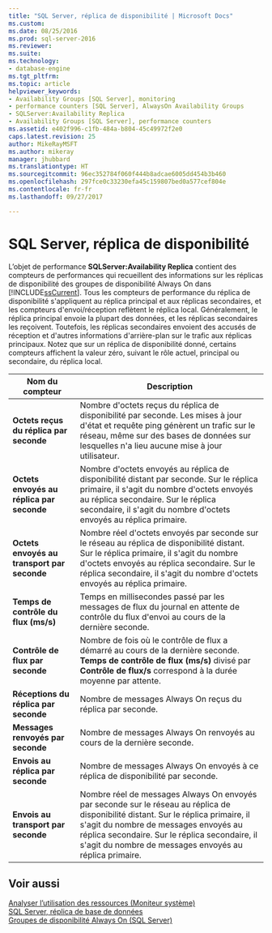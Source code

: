 ```yaml
---
title: "SQL Server, réplica de disponibilité | Microsoft Docs"
ms.custom: 
ms.date: 08/25/2016
ms.prod: sql-server-2016
ms.reviewer: 
ms.suite: 
ms.technology:
- database-engine
ms.tgt_pltfrm: 
ms.topic: article
helpviewer_keywords:
- Availability Groups [SQL Server], monitoring
- performance counters [SQL Server], AlwaysOn Availability Groups
- SQLServer:Availability Replica
- Availability Groups [SQL Server], performance counters
ms.assetid: e402f996-c1fb-484a-b804-45c49972f2e0
caps.latest.revision: 25
author: MikeRayMSFT
ms.author: mikeray
manager: jhubbard
ms.translationtype: HT
ms.sourcegitcommit: 96ec352784f060f444b8adcae6005dd454b3b460
ms.openlocfilehash: 297fce0c33230efa45c159807bed0a577cef804e
ms.contentlocale: fr-fr
ms.lasthandoff: 09/27/2017

---
```

# <a name="sql-server-availability-replica"></a>SQL Server, réplica de disponibilité
  L’objet de performance **SQLServer:Availability Replica** contient des compteurs de performances qui recueillent des informations sur les réplicas de disponibilité des groupes de disponibilité Always On dans [!INCLUDE[ssCurrent](../../includes/sscurrent-md.md)]. Tous les compteurs de performance du réplica de disponibilité s'appliquent au réplica principal et aux réplicas secondaires, et les compteurs d'envoi/réception reflètent le réplica local. Généralement, le réplica principal envoie la plupart des données, et les réplicas secondaires les reçoivent. Toutefois, les réplicas secondaires envoient des accusés de réception et d'autres informations d'arrière-plan sur le trafic aux réplicas principaux. Notez que sur un réplica de disponibilité donné, certains compteurs affichent la valeur zéro, suivant le rôle actuel, principal ou secondaire, du réplica local.  
  
|Nom du compteur|Description|  
|------------------|-----------------|  
|**Octets reçus du réplica par seconde**|Nombre d'octets reçus du réplica de disponibilité par seconde. Les mises à jour d'état et requête ping génèrent un trafic sur le réseau, même sur des bases de données sur lesquelles n'a lieu aucune mise à jour utilisateur.|  
|**Octets envoyés au réplica par seconde**|Nombre d'octets envoyés au réplica de disponibilité distant par seconde. Sur le réplica primaire, il s'agit du nombre d'octets envoyés au réplica secondaire. Sur le réplica secondaire, il s'agit du nombre d'octets envoyés au réplica primaire.|  
|**Octets envoyés au transport par seconde**|Nombre réel d'octets envoyés par seconde sur le réseau au réplica de disponibilité distant. Sur le réplica primaire, il s'agit du nombre d'octets envoyés au réplica secondaire. Sur le réplica secondaire, il s'agit du nombre d'octets envoyés au réplica primaire.|  
|**Temps de contrôle du flux (ms/s)**|Temps en millisecondes passé par les messages de flux du journal en attente de contrôle du flux d'envoi au cours de la dernière seconde.|  
|**Contrôle de flux par seconde**|Nombre de fois où le contrôle de flux a démarré au cours de la dernière seconde. **Temps de contrôle de flux (ms/s)** divisé par **Contrôle de flux/s** correspond à la durée moyenne par attente.|  
|**Réceptions du réplica par seconde**|Nombre de messages Always On reçus du réplica par seconde.|  
|**Messages renvoyés par seconde**|Nombre de messages Always On renvoyés au cours de la dernière seconde.|  
|**Envois au réplica par seconde**|Nombre de messages Always On envoyés à ce réplica de disponibilité par seconde.|  
|**Envois au transport par seconde**|Nombre réel de messages Always On envoyés par seconde sur le réseau au réplica de disponibilité distant. Sur le réplica primaire, il s'agit du nombre de messages envoyés au réplica secondaire. Sur le réplica secondaire, il s'agit du nombre de messages envoyés au réplica primaire.|  
  
## <a name="see-also"></a>Voir aussi  
 [Analyser l’utilisation des ressources &#40;Moniteur système&#41;](../../relational-databases/performance-monitor/monitor-resource-usage-system-monitor.md)   
 [SQL Server, réplica de base de données](../../relational-databases/performance-monitor/sql-server-database-replica.md)   
 [Groupes de disponibilité Always On (SQL Server)](../../database-engine/availability-groups/windows/always-on-availability-groups-sql-server.md)  
  
  

